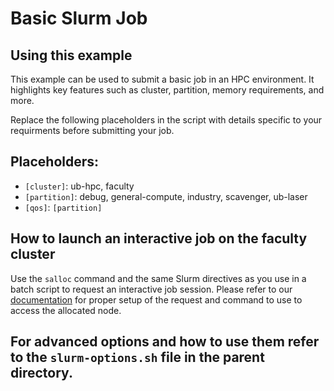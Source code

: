 # Basic Slurm Job

## Using this example

This example can be used to submit a basic job in an HPC environment. It highlights key features such as cluster, partition, memory requirements, and more.

Replace the following placeholders in the script with details specific to your requirments before submitting your job.

## Placeholders:

- `[cluster]`: ub-hpc, faculty
- `[partition]`: debug, general-compute, industry, scavenger, ub-laser
- `[qos]`: `[partition]`

## How to launch an interactive job on the faculty cluster  

Use the `salloc` command and the same Slurm directives as you use in a batch script to request an interactive job session.  Please refer to our [documentation](https://docs.ccr.buffalo.edu/en/latest/hpc/jobs/#interactive-job-submission) for proper setup of the request and command to use to access the allocated node.

## For advanced options and how to use them refer to the `slurm-options.sh` file in the parent directory. 
